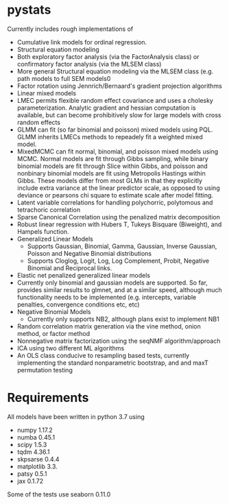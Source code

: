# pystats
Currently includes rough implementations of 
- Cumulative link models for ordinal regression.  
- Structural equation modeling
 - Both exploratory factor analysis (via the FactorAnalysis class) or confirmatory factor analysis (via the MLSEM class)
 - More general Structural equation modeling via the MLSEM class (e.g. path models to full SEM models0
  - Factor rotation using Jennrich/Bernaard's gradient projection algorithms
- Linear mixed models 
 - LMEC permits flexible random effect covariance and uses a cholesky parameterization.  Analytic gradient and hessian computation is available, but can become prohibitively slow for large models with cross random effects
 - GLMM can fit (so far binomial and poisson) mixed models using PQL.  GLMM inherits LMECs methods to repeadely fit a weighted mixed model.
 - MixedMCMC can fit normal, binomial, and poisson mixed models using MCMC.  Normal models are fit through Gibbs sampling, while binary binomial models are fit through Slice within Gibbs, and poisson and nonbinary binomial models are fit using Metropolis Hastings within Gibbs. These models differ from most GLMs in that they explicitly include extra variance at the linear predictor scale, as opposed to using deviance or pearsons chi square to estimate scale after model fitting.
- Latent variable correlations for handling polychorric, polytomous and tetrachoric correlation
- Sparse Canonical Correlation using the penalized matrix decomposition
- Robust linear regression with Hubers T, Tukeys Bisquare (Biweight), and Hampels function.
- Generalized Linear Models 
  - Supports Gaussian, Binomial, Gamma, Gaussian, Inverse Gaussian, Poisson and Negative Binomial distributions
  - Supports Cloglog, Logit, Log, Log Complement, Probit, Negative Binomial and Reciprocal links.
- Elastic net penalized generalized linear models
 - Currently only binomial and gaussian models are supported.  So far, provides similar results to glmnet, and at a similar speed, although much functionality needs to be implemented (e.g. intercepts, variable penalties, convergence conditions etc, etc)
- Negative Binomial Models
  - Currently only supports NB2, although plans exist to implement NB1 
- Random correlation matrix generation via the vine method, onion method, or factor method
- Nonnegative matrix factorization using the seqNMF algorithm/approach
- ICA using two different ML algorithms
- An OLS class conducive to resampling based tests, currently implementing the standard nonparametric bootstrap, and and maxT permutation testing
# Requirements
All models have been written in python 3.7 using
- numpy 1.17.2
- numba 0.45.1
- scipy 1.5.3
- tqdm 4.36.1
- skpsarse 0.4.4
- matplotlib 3.3.
- patsy 0.5.1
- jax 0.1.72

Some of the tests use seaborn 0.11.0



